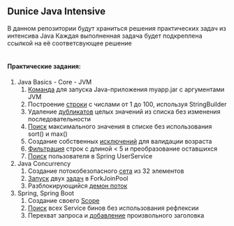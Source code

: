 ## Dunice Java Intensive

В данном репозитории будут храниться решения практических задач из интенсива Java
Каждая выполненная задача будет подкреплена ссылкой на её соответсвующее решение
<br/>
<br/>
#### Практические задания:
1. Java Basics - Core - JVM
   1. [Команда](java-basic-core-jvm/src/main/resources/scripts/archive_and_run.sh) для запуска Java-приложения myapp.jar с аргументами JVM
   2. Построение [строки](java-basic-core-jvm/src/main/java/net/dunice/intensive/basics/StringConcatenation.java) с числами от 1 до 100, используя StringBuilder
   3. Удаление [дубликатов](java-basic-core-jvm/src/main/java/net/dunice/intensive/basics/RemoveDuplicates.java) целых значений из списка без изменения последовательности
   4. [Поиск](java-basic-core-jvm/src/main/java/net/dunice/intensive/basics/FindMax.java) максимального значения в списке без использования sort() и max()
   5. Создание собственных [исключений](java-basic-core-jvm/src/main/java/net/dunice/intensive/basics/UserAgeChecker.java) для валидации возраста
   6. [Фильтрация](java-basic-core-jvm/src/main/java/net/dunice/intensive/basics/StreamApi.java) строк с длиной < 5 и преобразование оставшихся
   7. [Поиск](java-basic-core-jvm/src/main/java/net/dunice/intensive/basics/spring/UserService.java) пользователя в Spring UserService
2. Java Concurrency
   1. Создание потокобезопасного [сета](java-basic-core-jvm/src/main/java/net/dunice/intensive/core/ThreadSafeSets.java) из 32 элементов 
   2. [Запуск](java-concurrency/src/main/java/net/dunice/intensive/concurrency/ForkJoinPools.java) двух [задач](java-concurrency/src/main/java/net/dunice/intensive/concurrency/ParallelStreamRecursiveTask.java) в ForkJoinPool 
   3. Разблокирующийся [демон поток](java-concurrency/src/main/java/net/dunice/intensive/concurrency/DaemonTask.java)
3. Spring, Spring Boot
   1. Создание своего [Scope](spring_spring_boot/src/main/java/net/dunice/intensive/spring_boot/tasks/CachedPoolScope.java)
   2. [Поиск](spring_spring_boot/src/main/java/net/dunice/intensive/spring_boot/tasks/GetServices.java) всех Service бинов без использования рефлексии
   3. Перехват запроса и [добавление](spring_spring_boot/src/main/java/net/dunice/intensive/spring_boot/tasks/AddInfoHeaderFilter.java) произвольного заголовка
